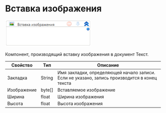 # Вставка изображения

![](<../../../../.gitbook/assets/image (559).png>)

Компонент, производящий вставку изображения в документ Текст.

| Свойство    | Тип     | Описание                                                                                      |
| ----------- | ------- | --------------------------------------------------------------------------------------------- |
| Закладка    | String  | Имя закладки, определяющей начало записи. Если не указано, запись производится в конец текста |
| Изображение | byte\[] | Вставляемое изображение                                                                       |
| Ширина      | float   | Ширина изображения                                                                            |
| Высота      | float   | Высота изображения                                                                            |
